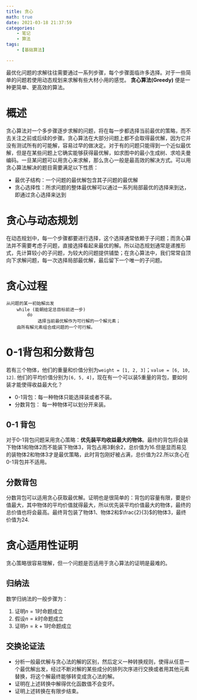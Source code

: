 ```yaml
---
title: 贪心
math: true
date: 2021-03-18 21:37:59
categories:
    - 笔记
    - 算法
tags:
    - [基础算法]

---
```


最优化问题的求解往往需要通过一系列步骤，每个步骤面临许多选择。对于一些简单的问题若使用动态规划来求解有些大材小用的感觉。 **贪心算法(Greedy)** 便是一种更简单、更高效的算法。
<!-- more -->
# 概述
贪心算法对一个多步骤逐步求解的问题，将在每一步都选择当前最优的策略，而不去关注之前或后续的步骤。贪心算法在大部分问题上都不会取得最优解，因为它并没有测试所有的可能解，容易过早的做决定。对于有的问题只能得到一个近似最优解，但是在某些问题上它确实能够获得最优解，如求图中的最小生成树、求哈夫曼编码。一旦某问题可以用贪心来求解，那么贪心一般是最高效的解决方式。可以用贪心算法解决的题目需要满足以下性质：
* 最优子结构：一个问题的最优解包含其子问题的最优解
* 贪心选择性：所求问题的整体最优解可以通过一系列局部最优的选择来到达，即通过贪心选择来达到

# 贪心与动态规划
在动态规划中，每一个步骤都要进行选择，这个选择通常依赖于子问题；而贪心算法并不需要考虑子问题，直接选择看起来最优的解。所以动态规划通常是递推形式，先计算较小的子问题，为较大的问题提供铺垫；在贪心算法中，我们常常自顶向下求解问题，每一次选择局部最优解，最后留下一个唯一的子问题。

# 贪心过程
```
从问题的某一初始解出发
    while (能朝给定总目标前进一步) 
        do
            选择当前最优解作为可行解的一个解元素；
    由所有解元素组合成问题的一个可行解。
```

# 0-1背包和分数背包
若有三个物体，他们的重量和价值分别为`weight = [1, 2, 3]`；`value = [6, 10, 12]`. 他们的平均价值分别为`[6, 5, 4]`，现在有一个可以装5重量的背包，要如何装才能使得收益最大化？   
* 0-1背包：每一种物体只能选择装或者不装。
* 分数背包： 每一种物体可以划分开来装。

## 0-1 背包
对于0-1背包问题采用贪心策略：**优先装平均收益最大的物体**。最终的背包将会装下物体1和物体2而不能装下物体3，背包占用3剩余2，总价值为16.但是显而易见的装物体2和物体3才是最优策略，此时背包刚好被占满，总价值为22.所以贪心在0-1背包并不适用。

## 分数背包
分数背包可以适用贪心获取最优解。证明也是很简单的：背包的容量有限，要是价值最大，其中物体的平均价值就得最大，所以优先装平均价值最大的物体，最终的总价值也将会最高。最终背包装了物体1、物体2和$\frac{2}{3}$的物体3，最终价值为24.

# 贪心适用性证明
贪心策略很容易理解，但一个问题是否适用于贪心算法的证明是最难的。

## 归纳法
数学归纳法的一般步骤为：
1. 证明$n=1$时命题成立
2. 假设$n=k$时命题成立
3. 证明$n=k+1$时命题成立


## 交换论证法
* 分析一般最优解与贪心法的解的区别，然后定义一种转换规则，使得从任意一个最优解出发，经过不断对解的某些成分的排列次序进行交换或者用其他元素替换，将这个解最终能够转变成贪心法的解。
* 证明在上述转换中解得优化函数值不会变坏。
* 证明上述转换在有限步结束。

